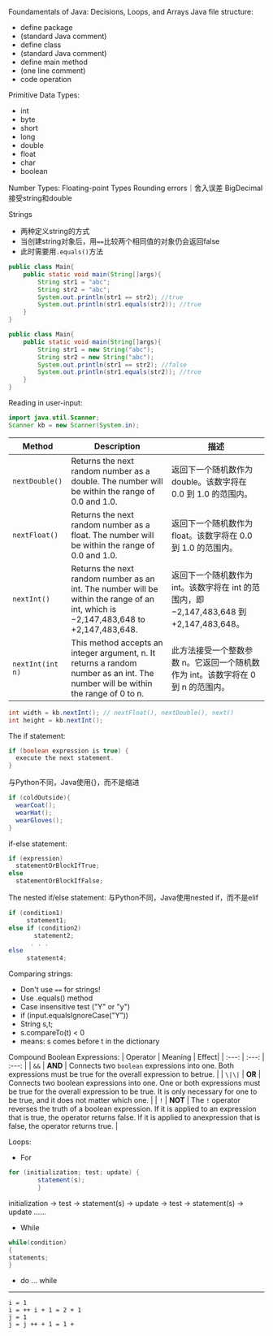 Foundamentals of Java: Decisions, Loops, and Arrays
Java file structure: 
- define package
- (standard Java comment)
- define class
- (standard Java comment)
- define main method
- (one line comment)
- code operation

Primitive Data Types:
- int
- byte
- short
- long
- double
- float
- char
- boolean

Number Types: Floating-point Types
Rounding errors｜舍入误差
BigDecimal接受string和double

Strings
- 两种定义string的方式
- 当创建string对象后，用`==`比较两个相同值的对象仍会返回false
- 此时需要用`.equals()`方法

```java
public class Main{
    public static void main(String[]args){
        String str1 = "abc";
        String str2 = "abc";
        System.out.println(str1 == str2); //true
        System.out.println(str1.equals(str2)); //true
    }
}
```

```java
public class Main{
    public static void main(String[]args){
        String str1 = new String("abc");
        String str2 = new String("abc");
        System.out.println(str1 == str2); //false
        System.out.println(str1.equals(str2)); //true
    }
}
```

Reading in user-input:
```Java
import java.util.Scanner;
Scanner kb = new Scanner(System.in);
```

| Method           | Description                                                                                                                       | 描述                                                               |
| ---------------- | ----------------------------------------------------------------------------------------------------------------------------------- | ---------------------------------------------------------------- |
| `nextDouble()`   | Returns the next random number as a double. The number will be within the range of 0.0 and 1.0.                                     | 返回下一个随机数作为 double。该数字将在 0.0 到 1.0 的范围内。                          |
| `nextFloat()`    | Returns the next random number as a float. The number will be within the range of 0.0 and 1.0.                                      | 返回下一个随机数作为 float。该数字将在 0.0 到 1.0 的范围内。                           |
| `nextInt()`      | Returns the next random number as an int. The number will be within the range of an int, which is −2,147,483,648 to +2,147,483,648. | 返回下一个随机数作为 int。该数字将在 int 的范围内，即 −2,147,483,648 到 +2,147,483,648。 |
| `nextInt(int n)` | This method accepts an integer argument, n. It returns a random number as an int. The number will be within the range of 0 to n.    | 此方法接受一个整数参数 n。它返回一个随机数作为 int。该数字将在 0 到 n 的范围内。                   |


```Java
int width = kb.nextInt(); // nextFloat(), nextDouble(), next() 
int height = kb.nextInt();
```

The if statement:
```Java
if (boolean expression is true) {
  execute the next statement.
}
```

与Python不同，Java使用{}，而不是缩进

```Java
if (coldOutside){
  wearCoat();
  wearHat();
  wearGloves();
}
```

if-else statement:

```Java
if (expression)
  statementOrBlockIfTrue;
else
  statementOrBlockIfFalse;
```

The nested if/else statement:
与Python不同，Java使用nested if，而不是elif

```Java
if (condition1)
     statement1;
else if (condition2)
       statement2;
      . . .
else
     statement4;
```

Comparing strings:
- Don't use `==` for strings!
- Use .equals() method
- Case insensitive test ("Y" or "y")
- if (input.equalsIgnoreCase("Y"))
- String s,t;
- s.compareTo(t) < 0
- means: s comes before t in the dictionary

Compound Boolean Expressions:
| Operator | Meaning | Effect|
| :---: | :---: | :---: |
| `&&` | **AND** | Connects two `boolean` expressions into one. Both expressions must be true for the overall expression to betrue. |
| `\|\|` | **OR** | Connects two boolean expressions into one. One or both expressions must be true for the overall expression to be true. It is only necessary for one to be true, and it does not matter which one. |
| `!` | **NOT** | The `!` operator reverses the truth of a boolean expression. If it is applied to an expression that is true, the operator returns false. If it is applied to anexpression that is false, the operator returns true. |

Loops:
 - For
```Java
for (initialization; test; update) {
        statement(s);
        }
```
initialization → test → statement(s) → update → test → statement(s) → update ……

- While
```Java
while(condition)
{
statements;
}
```

- do ... while

---
`i = 1`
<br>
`i = ++ i + 1 = 2 + 1`
<br>
`j = 1`
<br>
`j = j ++ + 1 = 1 + `
